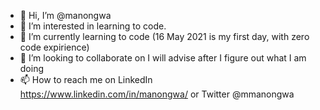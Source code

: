 - 👋 Hi, I’m @manongwa
- 👀 I’m interested in learning to code.
- 🌱 I’m currently learning to code (16 May 2021 is my first day, with zero code expirience)
- 💞️ I’m looking to collaborate on I will advise after I figure out what I am doing
- 📫 How to reach me on LinkedIn https://www.linkedin.com/in/manongwa/ or Twitter @mmanongwa

<!---
manongwa/manongwa is a ✨ special ✨ repository because its `README.md` (this file) appears on your GitHub profile.
You can click the Preview link to take a look at your changes.
--->
